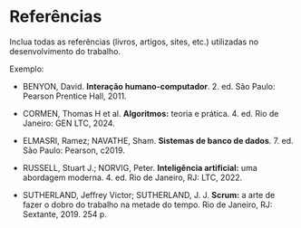 # Referências

Inclua todas as referências (livros, artigos, sites, etc.) utilizadas no desenvolvimento do trabalho.

Exemplo:

- BENYON, David. **Interação humano-computador**. 2. ed. São Paulo: Pearson Prentice Hall, 2011.

- CORMEN, Thomas H et al. **Algoritmos:** teoria e prática. 4. ed. Rio de Janeiro: GEN LTC, 2024.
 
- ELMASRI, Ramez; NAVATHE, Sham. **Sistemas de banco de dados**. 7. ed. São Paulo: Pearson, c2019.

- RUSSELL, Stuart J.; NORVIG, Peter. **Inteligência artificial:** uma abordagem moderna. 4. ed. Rio de Janeiro, RJ: LTC, 2022.

- SUTHERLAND, Jeffrey Victor; SUTHERLAND, J. J. **Scrum:** a arte de fazer o dobro do trabalho na metade do tempo. Rio de Janeiro, RJ: Sextante, 2019. 254 p.

